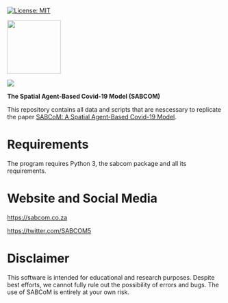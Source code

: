 [![License: MIT](https://img.shields.io/badge/License-MIT-yellow.svg)](https://opensource.org/licenses/MIT)

<img src="https://pbs.twimg.com/profile_images/1270246832015314953/CW4YcWdd_400x400.jpg" width="125">

![](https://cogeorg.github.io/images/black_rhino_logo.jpg)


 __The Spatial Agent-Based Covid-19 Model (SABCOM)__

This repository contains all data and scripts that are nescessary to replicate the paper [SABCoM: A Spatial Agent-Based Covid-19 Model](https://www.medrxiv.org/content/10.1101/2020.07.30.20164855v1).

# Requirements
The program requires Python 3, the sabcom package and all its requirements.

# Website and Social Media
https://sabcom.co.za

https://twitter.com/SABCOM5

# Disclaimer

This software is intended for educational and research purposes. Despite best efforts,
we cannot fully rule out the possibility of errors and bugs. The use of SABCoM
is entirely at your own risk.
